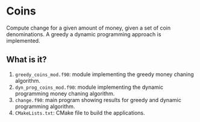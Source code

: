 # Coins

Compute change for a given amount of money, given a set of coin denominations.  A greedy
a dynamic programming approach is implemented.


## What is it?

1. `greedy_coins_mod.f90`: module implementing the greedy money chaning algorithm.
1. `dyn_prog_coins_mod.f90`: module implementing the dynamic programming money chaning
   algorithm.
1. `change.f90`: main program showing results for greedy and dynamic programming
   algorithm.
1. `CMakeLists.txt`: CMake file to build the applications.
